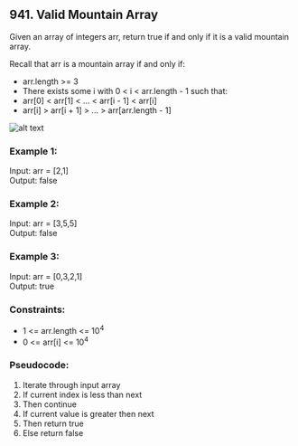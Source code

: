 ## 941. Valid Mountain Array

Given an array of integers arr, return true if and only if it is a valid mountain array.

Recall that arr is a mountain array if and only if:

- arr.length >= 3
- There exists some i with 0 < i < arr.length - 1 such that:
- arr[0] < arr[1] < ... < arr[i - 1] < arr[i]
- arr[i] > arr[i + 1] > ... > arr[arr.length - 1]

![alt text](https://assets.leetcode.com/uploads/2019/10/20/hint_valid_mountain_array.png)

### Example 1:

Input: arr = [2,1]\
Output: false

### Example 2:

Input: arr = [3,5,5]\
Output: false

### Example 3:

Input: arr = [0,3,2,1]\
Output: true


### Constraints:

- 1 <= arr.length <= 10<sup>4</sup>
- 0 <= arr[i] <= 10<sup>4</sup>

### Pseudocode:

1. Iterate through input array
2. If current index is less than next
3. Then continue
4. If current value is greater then next
5. Then return true
6. Else return false